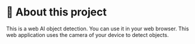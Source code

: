 # 👋 About this project
This is a web AI object detection. You can use it in your web browser. This web application uses the camera of your device to detect objects.


